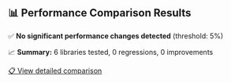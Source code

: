## 📊 Performance Comparison Results

✅ **No significant performance changes detected** (threshold: 5%)

📈 **Summary:** 6 libraries tested, 0 regressions, 0 improvements

[📋 View detailed comparison](results/performance-comparison.md)